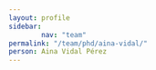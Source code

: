 ```yaml
---
layout: profile
sidebar:
        nav: "team"
permalink: "/team/phd/aina-vidal/"
person: Aina Vidal Pérez
---
```

